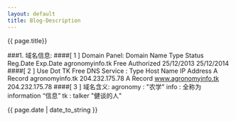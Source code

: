 ```yaml
---
layout: default
title: Blog-Description
---
```

<p>{{ page.title}}</p>

###1. 域名信息:
####[ 1 ] Domain Panel:
    Domain Name        Type    Status        Reg.Date        Exp.Date
    agronomyinfo.tk    Free    Authorized    25/12/2013    25/12/2014
####[ 2 ] Use Dot TK Free DNS Service :
    Type                Host Name            IP Address
    A Record        agronomyinfo.tk        204.232.175.78
    A Record        www.agronomyinfo.tk    204.232.175.78
####[ 3 ] 域名含义:
    agronomy : "农学"
    info : 全称为information “信息”
    tk : talker "健谈的人"

<p>{{ page.date | date_to_string }}</p>
